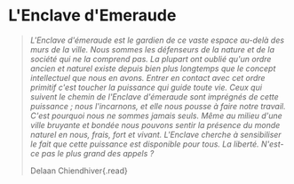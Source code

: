 # L'Enclave d'Emeraude

>*L'Enclave d'émeraude est le gardien de ce vaste espace au-delà des murs de la ville. Nous sommes les défenseurs de la nature et de la société qui ne la comprend pas. La plupart ont oublié qu'un ordre ancien et naturel existe depuis bien plus longtemps que le concept intellectuel que nous en avons. Entrer en contact avec cet ordre primitif c'est toucher la puissance qui guide toute vie. 
Ceux qui suivent le chemin de l'Enclave d'émeraude sont imprégnés de cette puissance ; nous l'incarnons, et elle nous pousse à faire notre travail. C'est pourquoi nous ne sommes jamais seuls. Même au milieu d'une ville bruyante et bondée nous pouvons sentir la présence du monde naturel en nous, frais, fort et vivant. L'Enclave cherche à sensibiliser le fait que cette puissance est disponible pour tous.
La liberté. N'est-ce pas le plus grand des appels ?*
> 
>Delaan Chiendhiver{.read}